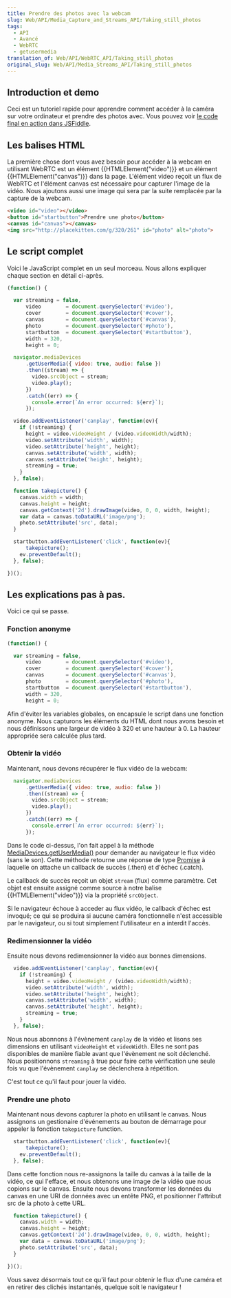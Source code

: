 ```yaml
---
title: Prendre des photos avec la webcam
slug: Web/API/Media_Capture_and_Streams_API/Taking_still_photos
tags:
  - API
  - Avancé
  - WebRTC
  - getusermedia
translation_of: Web/API/WebRTC_API/Taking_still_photos
original_slug: Web/API/Media_Streams_API/Taking_still_photos
---
```


## Introduction et demo

Ceci est un tutoriel rapide pour apprendre comment accéder à la caméra sur votre ordinateur et prendre des photos avec. Vous pouvez voir [le code final en action dans JSFiddle](https://jsfiddle.net/BaguetteSeeker/jchezp01/).

## Les balises HTML

La première chose dont vous avez besoin pour accéder à la webcam en utilisant WebRTC est un élément {{HTMLElement("video")}} et un élément {{HTMLElement("canvas")}} dans la page. L'élément video reçoit un flux de WebRTC et l'élément canvas est nécessaire pour capturer l'image de la vidéo. Nous ajoutons aussi une image qui sera par la suite remplacée par la capture de la webcam.

```html
<video id="video"></video>
<button id="startbutton">Prendre une photo</button>
<canvas id="canvas"></canvas>
<img src="http://placekitten.com/g/320/261" id="photo" alt="photo">
```

## Le script complet

Voici le JavaScript complet en un seul morceau. Nous allons expliquer chaque section en détail ci-après.

```js
(function() {

  var streaming = false,
      video        = document.querySelector('#video'),
      cover        = document.querySelector('#cover'),
      canvas       = document.querySelector('#canvas'),
      photo        = document.querySelector('#photo'),
      startbutton  = document.querySelector('#startbutton'),
      width = 320,
      height = 0;

  navigator.mediaDevices
      .getUserMedia({ video: true, audio: false })
      .then((stream) => {
        video.srcObject = stream;
        video.play();
      })
      .catch((err) => {
        console.error(`An error occurred: ${err}`);
      });

  video.addEventListener('canplay', function(ev){
    if (!streaming) {
      height = video.videoHeight / (video.videoWidth/width);
      video.setAttribute('width', width);
      video.setAttribute('height', height);
      canvas.setAttribute('width', width);
      canvas.setAttribute('height', height);
      streaming = true;
    }
  }, false);

  function takepicture() {
    canvas.width = width;
    canvas.height = height;
    canvas.getContext('2d').drawImage(video, 0, 0, width, height);
    var data = canvas.toDataURL('image/png');
    photo.setAttribute('src', data);
  }

  startbutton.addEventListener('click', function(ev){
      takepicture();
    ev.preventDefault();
  }, false);

})();
```

## Les explications pas à pas.

Voici ce qui se passe.

### Fonction anonyme

```js
(function() {

  var streaming = false,
      video        = document.querySelector('#video'),
      cover        = document.querySelector('#cover'),
      canvas       = document.querySelector('#canvas'),
      photo        = document.querySelector('#photo'),
      startbutton  = document.querySelector('#startbutton'),
      width = 320,
      height = 0;
```

Afin d'éviter les variables globales, on encapsule le script dans une fonction anonyme. Nous capturons les éléments du HTML dont nous avons besoin et nous définissons une largeur de vidéo à 320 et une hauteur à 0. La hauteur appropriée sera calculée plus tard.

### Obtenir la vidéo

Maintenant, nous devons récupérer le flux vidéo de la webcam:

```js
  navigator.mediaDevices
      .getUserMedia({ video: true, audio: false })
      .then((stream) => {
        video.srcObject = stream;
        video.play();
      })
      .catch((err) => {
        console.error(`An error occurred: ${err}`);
      });
```
      
Dans le code ci-dessus, l'on fait appel à la méthode [MediaDevices.getUserMedia()](https://developer.mozilla.org/fr/docs/Web/API/MediaDevices/getUserMedia) pour demander au navigateur le flux vidéo (sans le son). Cette méthode retourne une réponse de type [Promise](https://developer.mozilla.org/fr/docs/Web/JavaScript/Reference/Global_Objects/Promise) à laquelle on attache un callback de succès (.then) et d'échec (.catch).

Le callback de succès reçoit un objet `stream` (flux) comme paramètre. Cet objet est ensuite assigné comme source à notre balise {{HTMLElement("video")}} via la propriété `srcObject`.

Si le navigateur échoue à acceder au flux vidéo, le callback d'échec est invoqué; ce qui se produira si aucune caméra fonctionnelle n'est accessible par le navigateur, ou si tout simplement l'utilisateur en a interdit l'accès.

### Redimensionner la vidéo

Ensuite nous devons redimensionner la vidéo aux bonnes dimensions.

```js
  video.addEventListener('canplay', function(ev){
    if (!streaming) {
      height = video.videoHeight / (video.videoWidth/width);
      video.setAttribute('width', width);
      video.setAttribute('height', height);
      canvas.setAttribute('width', width);
      canvas.setAttribute('height', height);
      streaming = true;
    }
  }, false);
```

Nous nous abonnons à l'évènement `canplay` de la vidéo et lisons ses dimensions en utilisant `videoHeight` et `videoWidth`. Elles ne sont pas disponibles de manière fiable avant que l'évènement ne soit déclenché. Nous positionnons `streaming` à true pour faire cette vérification une seule fois vu que l'évènement `canplay` se déclenchera à répétition.

C'est tout ce qu'il faut pour jouer la vidéo.

### Prendre une photo

Maintenant nous devons capturer la photo en utilisant le canvas. Nous assignons un gestionaire d'événements au bouton de démarrage pour appeler la fonction `takepicture` function.

```js
  startbutton.addEventListener('click', function(ev){
      takepicture();
    ev.preventDefault();
  }, false);
```

Dans cette fonction nous re-assignons la taille du canvas à la taille de la vidéo, ce qui l'efface, et nous obtenons une image de la vidéo que nous copions sur le canvas. Ensuite nous devons transformer les données du canvas en une URI de données avec un entête PNG, et positionner l'attribut src de la photo à cette URL.

```js
  function takepicture() {
    canvas.width = width;
    canvas.height = height;
    canvas.getContext('2d').drawImage(video, 0, 0, width, height);
    var data = canvas.toDataURL('image/png');
    photo.setAttribute('src', data);
  }

})();
```

Vous savez désormais tout ce qu'il faut pour obtenir le flux d'une caméra et en retirer des clichés instantanés, quelque soit le navigateur !
